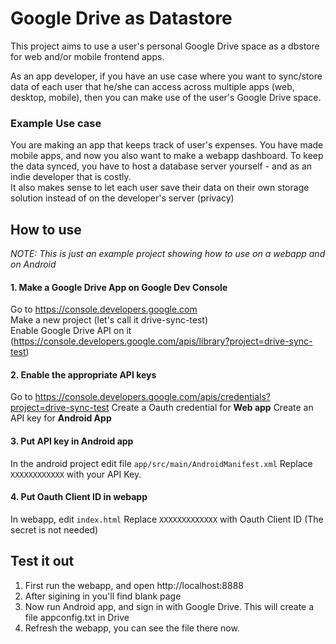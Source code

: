 # Google Drive as Datastore
This project aims to use a user's personal Google Drive space as a dbstore for
web and/or mobile frontend apps.

As an app developer, if you have an use case where you want to sync/store data
of each user that he/she can access across multiple apps (web, desktop, mobile),
then you can make use of the user's Google Drive space.

### Example Use case
You are making an app that keeps track of user's expenses. You have made mobile apps,
and now you also want to make a webapp dashboard.
To keep the data synced, you have to host a database server yourself - and as an indie
developer that is costly.  
It also makes sense to let each user save their data on their own storage solution
instead of on the developer's server (privacy)

## How to use
_NOTE: This is just an example project showing how to use on a webapp and on Android_

#### 1. Make a Google Drive App on Google Dev Console
Go to https://console.developers.google.com   
Make a new project (let's call it drive-sync-test)   
Enable Google Drive API on it (https://console.developers.google.com/apis/library?project=drive-sync-test)

#### 2. Enable the appropriate API keys
Go to https://console.developers.google.com/apis/credentials?project=drive-sync-test
Create a Oauth credential for **Web app**
Create an API key for **Android App**

#### 3. Put API key in Android app
In the android project edit file `app/src/main/AndroidManifest.xml`
Replace `XXXXXXXXXXXX` with your API Key.

#### 4. Put Oauth Client ID in webapp
In webapp, edit `index.html`
Replace `XXXXXXXXXXXXX` with Oauth Client ID (The secret is not needed)

## Test it out
 1. First run the webapp, and open http://localhost:8888
 2. After sigining in you'll find blank page
 3. Now run Android app, and sign in with Google Drive. This will create a file appconfig.txt in Drive
 4. Refresh the webapp, you can see the file there now.
